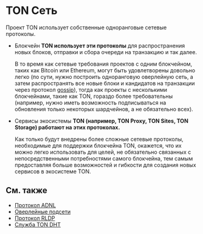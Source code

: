 # TON Сеть

Проект TON использует собственные одноранговые сетевые протоколы.

- Блокчейн **TON использует эти протоколы** для распространения новых блоков, отправки и сбора очереди на транзакцию и так далее.

  В то время как сетевые требования проектов с одним блокчейном, таких как Bitcoin или Ethereum, могут быть удовлетворены довольно легко (по сути, нужно построить одноранговую оверлейную сеть, а затем распространять все новые блоки и кандидатов на транзакции через протокол [gossip](https://en.wikipedia.org/wiki/Gossip_protocol)), тогда как проекты с несколькими блокчейнами, такие как TON, гораздо более требовательны (например, нужно иметь возможность подписываться на обновления только некоторых шардчейнов, а не обязательно всех).

- Сервисы экосистемы **TON (например, TON Proxy, TON Sites, TON Storage) работают на этих протоколах.**

  Как только будут внедрены более сложные сетевые протоколы, необходимые для поддержки блокчейна TON, окажется, что их можно легко использовать для целей, не обязательно связанных с непосредственными потребностями самого блокчейна, тем самым предоставляя больше возможностей и гибкости для создания новых сервисов в экосистеме TON.

## См. также

- [Протокол ADNL](/v3/documentation/network/protocols/adnl/overview)
- [Оверлейные подсети](/v3/documentation/network/protocols/overlay)
- [Протокол RLDP](/v3/documentation/network/protocols/rldp)
- [Служба TON DHT](/v3/documentation/network/protocols/dht/ton-dht)
